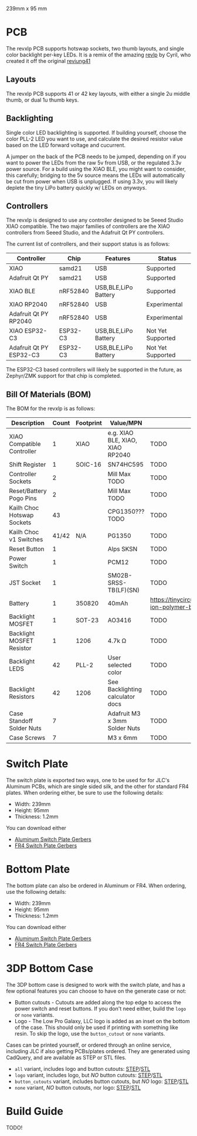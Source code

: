 

239mm x 95 mm

# PCB

The revxlp PCB supports hotswap sockets, two thumb layouts, and single color backlight per-key LEDs. It is a remix of the amazing [revlp]() by Cyril, who created it off the original [reviung41]()

## Layouts

The revxlp PCB supports 41 or 42 key layouts, with either a single 2u middle thumb, or dual 1u thumb keys.

## Backlighting

Single color LED backlighting is supported. If building yourself, choose the color PLL-2 LED you want to use, and calculate the desired resistor value based on the LED forward voltage and cucurrent.

A jumper on the back of the PCB needs to be jumped, depending on if you want to power the LEDs from the raw 5v from USB, or the regulated 3.3v power source. For a build using the XIAO BLE, you might want to consider, this carefully; bridging to the 5v source means the LEDs will automatically be cut from power when USB is unplugged. If using 3.3v, you will likely deplete the tiny LiPo battery quickly w/ LEDs on *anyways*.

## Controllers

The revxlp is designed to use any controller designed to be Seeed Studio XIAO compatible. The two major families of controllers are the XIAO controllers from Seeed Studio, and the Adafruit Qt PY controllers.

The current list of controllers, and their support status is as follows:

| Controller              | Chip     | Features             | Status            |
| ----------------------- | -------- | -------------------- | ----------------- |
| XIAO                    | samd21   | USB                  | Supported         |
| Adafruit Qt PY          | samd21   | USB                  | Supported         |
| XIAO BLE                | nRF52840 | USB,BLE,LiPo Battery | Supported         |
| XIAO RP2040             | nRF52840 | USB                  | Experimental      |
| Adafruit Qt PY RP2040   | nRF52840 | USB                  | Experimental      |
| XIAO ESP32-C3           | ESP32-C3 | USB,BLE,LiPo Battery | Not Yet Supported |
| Adafruit Qt PY ESP32-C3 | ESP32-C3 | USB,BLE,LiPo Battery | Not Yet Supported |

The ESP32-C3 based controllers will likely be supported in the future, as Zephyr/ZMK support for
that chip is completed.

## Bill Of Materials (BOM)

The BOM for the revxlp is as follows:

| Description                | Count | Footprint | Value/MPN                        | Sources                                                                                        |
| -------------------------- | ----- | --------- | -------------------------------- | ---------------------------------------------------------------------------------------------- |
| XIAO Compatible Controller | 1     | XIAO      | e.g. XIAO BLE, XIAO, XIAO RP2040 | TODO                                                                                           |
| Shift Register             | 1     | SOIC-16   | SN74HC595                        | TODO                                                                                           |
| Controller Sockets         | 2     |           | Mill Max TODO                    | TODO                                                                                           |
| Reset/Battery Pogo Pins    | 2     |           | Mill Max TODO                    | TODO                                                                                           |
| Kailh Choc Hotswap Sockets | 43    |           | CPG1350??? TODO                  | TODO                                                                                           |
| Kailh Choc v1 Switches     | 41/42 | N/A       | PG1350                           | TODO                                                                                           |
| Reset Button               | 1     |           | Alps SKSN                        | TODO                                                                                           |
| Power Switch               | 1     |           | PCM12                            | TODO                                                                                           |
| JST Socket                 | 1     |           | SM02B-SRSS-TB(LF)(SN)            | TODO                                                                                           |
| Battery                    | 1     | 350820    | 40mAh                            | https://tinycircuits.com/collections/batteries/products/lithium-ion-polymer-battery-3-7v-40mah |
| Backlight MOSFET           | 1     | SOT-23    | AO3416                           | TODO                                                                                           |
| Backlight MOSFET Resistor  | 1     | 1206      | 4.7k Ω                           | TODO                                                                                           |
| Backlight LEDS             | 42    | PLL-2     | User selected color              | TODO                                                                                           |
| Backlight Resistors        | 42    | 1206      | See Backlighting calculator docs | TODO                                                                                           |
| Case Standoff Solder Nuts  | 7     |           | Adafruit M3 x 3mm Solder Nuts    | TODO                                                                                           |
| Case Screws                | 7     |           | M3 x 6mm                         | TODO                                                                                           |

# Switch Plate

The switch plate is exported two ways, one to be used for for JLC's Aluminum PCBs, which are single sided silk, and the other for standard FR4 plates. When ordering either, be sure to use the following details:

* Width: 239mm
* Height: 95mm
* Thickness: 1.2mm

You can download either

* [Aluminum Switch Plate Gerbers]()
* [FR4 Switch Plate Gerbers]()

# Bottom Plate

The bottom plate can also be ordered in Aluminum or FR4. When ordering, use the following details:

* Width: 239mm
* Height: 95mm
* Thickness: 1.2mm

You can download either

* [Aluminum Switch Plate Gerbers]()
* [FR4 Switch Plate Gerbers]()

# 3DP Bottom Case

The 3DP bottom case is designed to work with the switch plate, and has a few optional features you can choose to have on the generate case or not:

* Button cutouts - Cutouts are added along the top edge to access the power switch and reset buttons. If you don't need either, build the `logo` or `none` variants.
* Logo - The Low Pro Galaxy, LLC logo is added as an inset on the bottom of the case. This should only be used if printing with something like resin. To skip the logo, use the `button_cutout` or `none` variants.
 
Cases can be printed yourself, or ordered through an online service, including JLC if also getting PCBs/plates ordered. They are generated using CadQuery, and are available as STEP or STL files.

* `all` variant, includes logo and button cutouts: [STEP]()/[STL]()
* `logo` variant, includes logo, but *NO* button cutouts: [STEP]()/[STL]()
* `button_cutouts` variant, includes button cutouts, but *NO* logo: [STEP]()/[STL]()
* `none` variant, *NO* button cutouts, nor logo: [STEP]()/[STL]()

# Build Guide

TODO!
